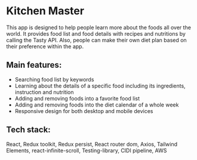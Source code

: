 # Kitchen Master
This app is designed to help people learn more about the foods all over the world. It provides food list and food details with recipes and nutritions by calling the Tasty API. Also, people can make their own diet plan based on their preference within the app.

## Main features:
- Searching food list by keywords
- Learning about the details of a specific food including its ingredients, instruction and nutrition
- Adding and removing foods into a favorite food list
- Adding and removing foods into the diet calendar of a whole week
- Responsive design for both desktop and mobile devices

## Tech stack:
React, Redux toolkit, Redux persist, React router dom, Axios, Tailwind Elements, react-infinite-scroll, Testing-library, CIDI pipeline, AWS
